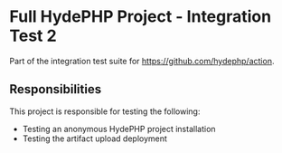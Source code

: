 # Full HydePHP Project - Integration Test 2

Part of the integration test suite for https://github.com/hydephp/action.

## Responsibilities

This project is responsible for testing the following:
- Testing an anonymous HydePHP project installation
- Testing the artifact upload deployment

